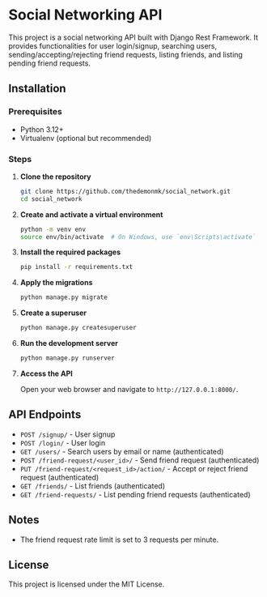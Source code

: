 # Social Networking API

This project is a social networking API built with Django Rest Framework. It provides functionalities for user login/signup, searching users, sending/accepting/rejecting friend requests, listing friends, and listing pending friend requests.

## Installation

### Prerequisites

- Python 3.12+
- Virtualenv (optional but recommended)

### Steps

1. **Clone the repository**

    ```bash
    git clone https://github.com/thedemonmk/social_network.git
    cd social_network
    ```

2. **Create and activate a virtual environment**

    ```bash
    python -m venv env
    source env/bin/activate  # On Windows, use `env\Scripts\activate`
    ```

3. **Install the required packages**

    ```bash
    pip install -r requirements.txt
    ```

4. **Apply the migrations**

    ```bash
    python manage.py migrate
    ```

5. **Create a superuser**

    ```bash
    python manage.py createsuperuser
    ```

6. **Run the development server**

    ```bash
    python manage.py runserver
    ```

7. **Access the API**

    Open your web browser and navigate to `http://127.0.0.1:8000/`.

## API Endpoints

- `POST /signup/` - User signup
- `POST /login/` - User login
- `GET /users/` - Search users by email or name (authenticated)
- `POST /friend-request/<user_id>/` - Send friend request (authenticated)
- `PUT /friend-request/<request_id>/action/` - Accept or reject friend request (authenticated)
- `GET /friends/` - List friends (authenticated)
- `GET /friend-requests/` - List pending friend requests (authenticated)

## Notes

- The friend request rate limit is set to 3 requests per minute.

## License

This project is licensed under the MIT License.

